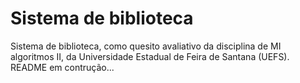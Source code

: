 # Sistema de biblioteca
Sistema de biblioteca, como quesito avaliativo da disciplina de MI algoritmos II, da Universidade Estadual de Feira de Santana (UEFS). 
README em contrução...


